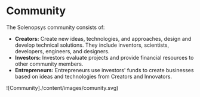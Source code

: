 # Community

The Solenopsys community consists of:

- **Creators:** Сreate new ideas, technologies, and approaches, design and develop technical solutions. They include inventors, scientists, developers, engineers, and designers.
- **Investors:** Investors evaluate projects and provide financial resources to other community members.
- **Entrepreneurs:** Entrepreneurs use investors' funds to create businesses based on ideas and technologies from Creators and Innovators.

![Community]./content/images/comunity.svg)
